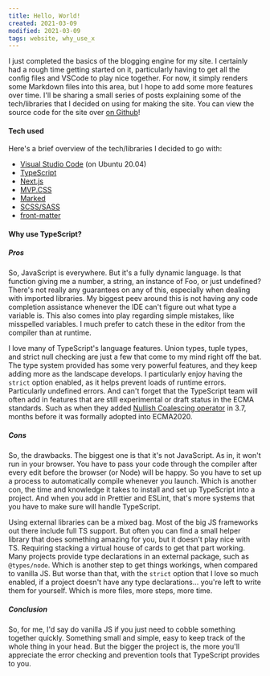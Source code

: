 ```yaml
---
title: Hello, World!
created: 2021-03-09
modified: 2021-03-09
tags: website, why_use_x
---
```


I just completed the basics of the blogging engine for my site. I certainly had a rough time getting started on it, particularly having to get all the config files and VSCode to play nice together. For now, it simply renders some Markdown files into this area, but I hope to add some more features over time. I'll be sharing a small series of posts explaining some of the tech/libraries that I decided on using for making the site.  You can view the source code for the site over [on Github](https://github.com/KWeaver87/kweave.net/)!

#### Tech used

Here's a brief overview of the tech/libraries I decided to go with:
- [Visual Studio Code](https://code.visualstudio.com/) (on Ubuntu 20.04)
- [TypeScript](https://www.typescriptlang.org/)
- [Next.js](https://nextjs.org/)
- [MVP.CSS](https://andybrewer.github.io/mvp/)
- [Marked](https://marked.js.org/)
- [SCSS/SASS](https://sass-lang.com/)
- [front-matter](https://github.com/jxson/front-matter)

#### Why use TypeScript?

##### Pros

So, JavaScript is everywhere. But it's a fully dynamic language. Is that function giving me a number, a string, an instance of Foo, or just undefined? There's not really any guarantees on any of this, especially when dealing with imported libraries. My biggest peev around this is not having any code completion assistance whenever the IDE can't figure out what type a variable is. This also comes into play regarding simple mistakes, like misspelled variables. I much prefer to catch these in the editor from the compiler than at runtime.

I love many of TypeScript's language features. Union types, tuple types, and strict null checking are just a few that come to my mind right off the bat. The type system provided has some very powerful features, and they keep adding more as the landscape develops. I particularly enjoy having the `strict` option enabled, as it helps prevent loads of runtime errors. Particularly undefined errors. And can't forget that the TypeScript team will often add in features that are still experimental or draft status in the ECMA standards. Such as when they added [Nullish Coalescing operator](https://www.typescriptlang.org/docs/handbook/release-notes/typescript-3-7.html#nullish-coalescing) in 3.7, months before it was formally adopted into ECMA2020.

##### Cons

So, the drawbacks. The biggest one is that it's not JavaScript. As in, it won't run in your browser. You have to pass your code through the compiler after every edit before the browser (or Node) will be happy. So you have to set up a process to automatically compile whenever you launch. Which is another con, the time and knowledge it takes to install and set up TypeScript into a project. And when you add in Prettier and ESLint, that's more systems that you have to make sure will handle TypeScript.

Using external libraries can be a mixed bag. Most of the big JS frameworks out there include full TS support. But often you can find a small helper library that does something amazing for you, but it doesn't play nice with TS. Requiring stacking a virtual house of cards to get that part working. Many projects provide type declarations in an external package, such as `@types/node`. Which is another step to get things workings, when compared to vanilla JS. But worse than that, with the `strict` option that I love so much enabled, if a project doesn't have any type declarations... you're left to write them for yourself. Which is more files, more steps, more time.

##### Conclusion

So, for me, I'd say do vanilla JS if you just need to cobble something together quickly. Something small and simple, easy to keep track of the whole thing in your head. But the bigger the project is, the more you'll appreciate the error checking and prevention tools that TypeScript provides to you.
